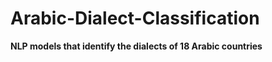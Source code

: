 # Arabic-Dialect-Classification

<b>NLP models that identify the dialects of 18 Arabic countries</b>

